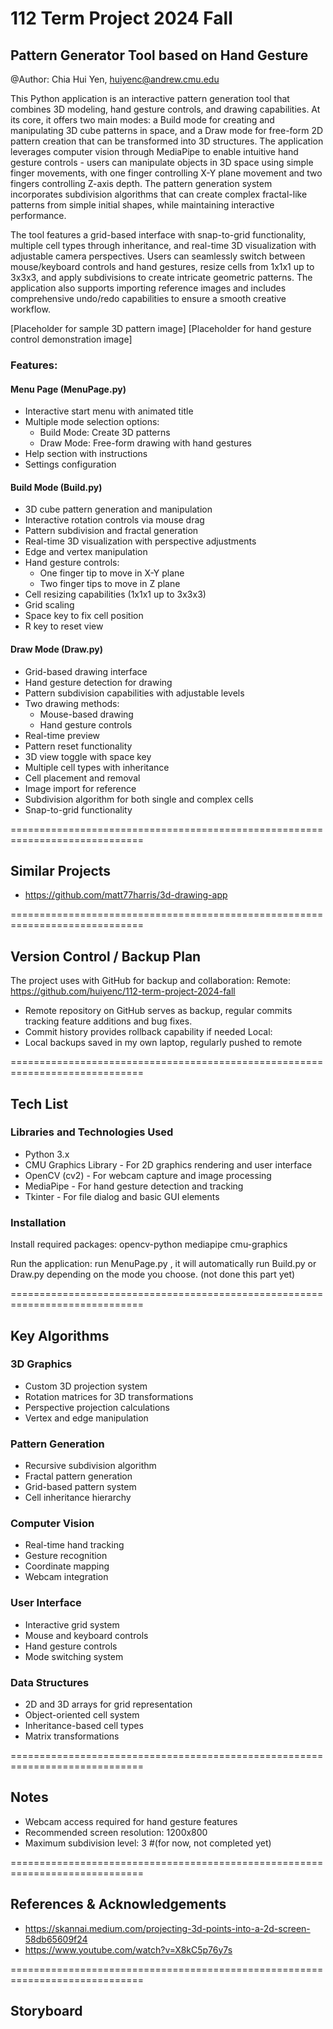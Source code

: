 # 112 Term Project 2024 Fall
## Pattern Generator Tool based on Hand Gesture

@Author: Chia Hui Yen, huiyenc@andrew.cmu.edu  

This Python application is an interactive pattern generation tool that combines 3D modeling, hand gesture controls, and drawing capabilities. At its core, it offers two main modes: a Build mode for creating and manipulating 3D cube patterns in space, and a Draw mode for free-form 2D pattern creation that can be transformed into 3D structures. The application leverages computer vision through MediaPipe to enable intuitive hand gesture controls - users can manipulate objects in 3D space using simple finger movements, with one finger controlling X-Y plane movement and two fingers controlling Z-axis depth. The pattern generation system incorporates subdivision algorithms that can create complex fractal-like patterns from simple initial shapes, while maintaining interactive performance.

The tool features a grid-based interface with snap-to-grid functionality, multiple cell types through inheritance, and real-time 3D visualization with adjustable camera perspectives. Users can seamlessly switch between mouse/keyboard controls and hand gestures, resize cells from 1x1x1 up to 3x3x3, and apply subdivisions to create intricate geometric patterns. The application also supports importing reference images and includes comprehensive undo/redo capabilities to ensure a smooth creative workflow.

[Placeholder for sample 3D pattern image]
[Placeholder for hand gesture control demonstration image]

### Features:
#### Menu Page (MenuPage.py)
- Interactive start menu with animated title
- Multiple mode selection options:
  - Build Mode: Create 3D patterns 
  - Draw Mode: Free-form drawing with hand gestures
- Help section with instructions
- Settings configuration

#### Build Mode (Build.py)
- 3D cube pattern generation and manipulation
- Interactive rotation controls via mouse drag
- Pattern subdivision and fractal generation
- Real-time 3D visualization with perspective adjustments
- Edge and vertex manipulation
- Hand gesture controls:
  - One finger tip to move in X-Y plane
  - Two finger tips to move in Z plane
- Cell resizing capabilities (1x1x1 up to 3x3x3)
- Grid scaling
- Space key to fix cell position
- R key to reset view

#### Draw Mode (Draw.py)
- Grid-based drawing interface
- Hand gesture detection for drawing
- Pattern subdivision capabilities with adjustable levels
- Two drawing methods:
  - Mouse-based drawing
  - Hand gesture controls
- Real-time preview
- Pattern reset functionality
- 3D view toggle with space key
- Multiple cell types with inheritance
- Cell placement and removal
- Image import for reference
- Subdivision algorithm for both single and complex cells
- Snap-to-grid functionality

=============================================================================
## Similar Projects
- https://github.com/matt77harris/3d-drawing-app

=============================================================================
## Version Control / Backup Plan
The project uses with GitHub for backup and collaboration:
Remote: https://github.com/huiyenc/112-term-project-2024-fall
- Remote repository on GitHub serves as backup, regular commits tracking feature additions and bug fixes.
- Commit history provides rollback capability if needed
Local:
- Local backups saved in my own laptop, regularly pushed to remote

=============================================================================
## Tech List
### Libraries and Technologies Used
- Python 3.x
- CMU Graphics Library - For 2D graphics rendering and user interface
- OpenCV (cv2) - For webcam capture and image processing
- MediaPipe - For hand gesture detection and tracking
- Tkinter - For file dialog and basic GUI elements

### Installation
Install required packages: opencv-python mediapipe cmu-graphics

Run the application: run MenuPage.py , it will automatically run Build.py or Draw.py depending on the mode you choose. (not done this part yet)

=============================================================================
## Key Algorithms
### 3D Graphics
- Custom 3D projection system
- Rotation matrices for 3D transformations
- Perspective projection calculations
- Vertex and edge manipulation

### Pattern Generation
- Recursive subdivision algorithm
- Fractal pattern generation
- Grid-based pattern system
- Cell inheritance hierarchy

### Computer Vision
- Real-time hand tracking
- Gesture recognition
- Coordinate mapping
- Webcam integration

### User Interface
- Interactive grid system
- Mouse and keyboard controls
- Hand gesture controls
- Mode switching system

### Data Structures
- 2D and 3D arrays for grid representation
- Object-oriented cell system
- Inheritance-based cell types
- Matrix transformations

=============================================================================
## Notes
- Webcam access required for hand gesture features
- Recommended screen resolution: 1200x800
- Maximum subdivision level: 3 #(for now, not completed yet)

=============================================================================
## References & Acknowledgements

- https://skannai.medium.com/projecting-3d-points-into-a-2d-screen-58db65609f24
- https://www.youtube.com/watch?v=X8kC5p76y7s

=============================================================================
## Storyboard